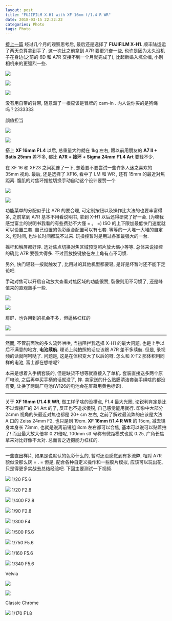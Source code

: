 ```yaml
---
layout: post
title: "FUJIFILM X-H1 with XF 16mm f/1.4 R WR"
date: 2018-03-15 22:22:22
categories: Photo
tags: Photo
---
```

<!--more-->
[接上一篇](https://xguox.me/being-addicted-to-fujifilm.html) 经过几个月的观察思考后, 最后还是选择了 **FUJIFILM X-H1**. 顺丰陆运运了两天总算拿到手了. 这一次比之前拿到 A7R 要更兴奋一些,  也许是因为太久没机子在身边(之前的 6D 和 A7R 交接不到一个月就完成了),  比起新婚入坑全幅, 小别相机来的更强烈一些.

![](http://wx2.sinaimg.cn/large/62fdd4d5gy1fpfrmjn42bj23402c04qq.jpg)

![](http://wx4.sinaimg.cn/large/62fdd4d5gy1fpfrh04a07j23402c0qv5.jpg)

![](http://wx2.sinaimg.cn/large/62fdd4d5gy1fpfrmlktt8j23402c0hdu.jpg)

没有用自带的背带,  随意淘了一根应该是冒牌的 cam-in .  内人说你买的是狗绳吗？2333333

颜值担当

![](http://wx4.sinaimg.cn/large/62fdd4d5gy1fpfrhci9ipj22c02c0npd.jpg)

![](http://wx2.sinaimg.cn/large/62fdd4d5gy1fpfrgv3njhj22c0340npd.jpg)

搭上 **XF 16mm F1.4** 以后, 总重量大约就在 1kg 左右, 跟以前用朋友的 **A7 II + Batis 25mm** 差不多, 都比 **A7R + 接环 + Sigma 24mm F1.4 Art** 要轻不少.

在 XF 16 和 XF23 之间犹豫了一下, 想着要不要尝试一些许多人迷之喜欢的 35mm 视角. 最后, 还是选择了 XF16, 看中了 LM 和 WR , 还有 15mm 的最近对焦距离. 腹肌的对焦环推拉切换手动自动这个设计要赞一个

![](http://wx4.sinaimg.cn/large/62fdd4d5gy1fpfrgzax7pj23402c0npd.jpg)

![](http://wx3.sinaimg.cn/large/62fdd4d5gy1fpfrhep441j22c02c0kjl.jpg)

功能菜单的分配似乎比 A7R 的要合理, 可定制按钮以及操作比大法的也要丰富得多, 之前拿到 A7R 基本不用看说明书, 拿到 X-H1 以后还得研究了好一会. (为嘛我感觉富士的说明书我看的有些费劲不大懂 = 。 =)
ISO 的上下限加最低快门速度就可以设置三套. 自己设置的色彩组合配置可以有七套. 等等的一大堆一大堆的自定义, 短时间, 也许长时间都玩不过来. 玩操控暂时是用过各家最强大的一台.

摇杆和触屏都好评. 选对焦点切换对焦区域预览照片放大缩小等等. 总体来说操控的确比 A7R 要强大得多. 不过回放按键放在左上角有点不习惯.

另外, 快门轻轻一按就触发了, 比用过的其他机型都要轻, 是好是坏暂时还不能下定论吧.

手动对焦可以开启自动放大查看对焦区域的功能很赞, 裂像则用不习惯了, 还是峰值来的直观熟手一些.

![](http://wx3.sinaimg.cn/large/62fdd4d5gy1fpfrgwcuyjj23402c0x6p.jpg)

![](http://wx2.sinaimg.cn/large/62fdd4d5gy1fpfrh94xrnj22c02c04qq.jpg)

肩屏，也许用到的机会不多，但逼格杠杠的

![](http://wx3.sinaimg.cn/large/62fdd4d5gy1fpfrh4a992j22c0340e81.jpg)

----

然而, 不管前面吹的多么流弊哄哄,
当初阻拦我选择 X-H1 的最大问题,  也是上手以后不满意的地方,  **电池续航**.  理论上纯拍照的话应该跟 A7R 差不多续航. 但是, 录视频的话就呵呵哒了. 问题是, 这是在体积变大了以后的呀. 怎么和 X-T2 那体积用同样的电池, 富士都在想啥呢?

本来是想着入手柄套装的,  但是缺货不想等就直接入了单机. 套装直接送多两个原厂电池,  之后再单买手柄的话就没了, 摔. 卖家送的什么贴膜清洁套装手绳啥的都没有要, 让换了两副厂电池(W126的电池会在屏幕用黄色标识).

----

关于 **XF 16mm f/1.4 R WR**, 做工样子啥的没槽点, F1.4 最大光圈, 论锐利肯定是比不过焊接厂的 24 Art 的了, 反正也不追求傻锐, 自己感觉能用就行. 印象中大部分 24mm 视角的头最近对焦也都是 20+ cm 左右, 之前了解过最流弊的应该是大法 A 口的 Zeiss 24mm F2, 也只是到 19cm. **XF 16mm f/1.4 R WR** 的 15cm, 减去镜身本身长 73mm, 也就是说离前镜组 8cm 左右都可以合焦, 基本可以说可以贴着拍了! 而且最大放大倍率 0.21倍呢, 100mm stf 号称有微距模式也就 0.25, 广角长焦拿来对比好像不太对. 总而言之近摄能力杠杠的.

----

一些直出样片, 如果是说默认的色彩什么的, 暂时还没感觉到有多流弊, 相对 A7R 貌似没那么灰 = .  = 但是, 配合各种自定义操作和一些胶片模拟, 应该可以玩出花, 只是得更多实战去总结经验吧. 下回主要测试一下视频.

![](http://wx1.sinaimg.cn/large/62fdd4d5gy1fpg1gw8epfj23vc2kwqvi.jpg)
1/20 F5.6

![](http://wx2.sinaimg.cn/large/62fdd4d5gy1fpg1h032gpj23vc2kwkjv.jpg)
1/20 F2.8

![](http://wx2.sinaimg.cn/large/62fdd4d5gy1fpgx9rvy9sj23vc2kwe8b.jpg)
1/400 F2.8

![](http://wx3.sinaimg.cn/large/62fdd4d5gy1fpgx9wimwdj23vc2kwqve.jpg)
1/90 F2.8

![](http://wx2.sinaimg.cn/large/62fdd4d5gy1fpgxa0k7pqj23vc2kwhe3.jpg)
1/300 F4

![](http://wx2.sinaimg.cn/large/62fdd4d5gy1fpgxa78q1pj23vc2kwu0y.jpg)
1/500 F5.6

![](http://wx4.sinaimg.cn/large/62fdd4d5gy1fpgxa91p8nj23vc2kwb2d.jpg)
1/750 F5.6

![](http://wx2.sinaimg.cn/large/62fdd4d5gy1fpgxak3ipkj23vc2kwqve.jpg)
1/160 F5.6

![](http://wx2.sinaimg.cn/large/62fdd4d5gy1fpgxanvnvrj23vc2kwqve.jpg)
1/340 F5.6

Velvia

![](http://wx4.sinaimg.cn/large/62fdd4d5gy1fq55jogxooj23vc2kw7wq.jpg)

![](http://wx2.sinaimg.cn/large/62fdd4d5gy1fq55jjjevwj23vc2kwkjv.jpg)

Classic Chrome

![](http://wx3.sinaimg.cn/large/62fdd4d5gy1fpg1gra10oj23vc2kwu15.jpg)
1/170 F1.8
